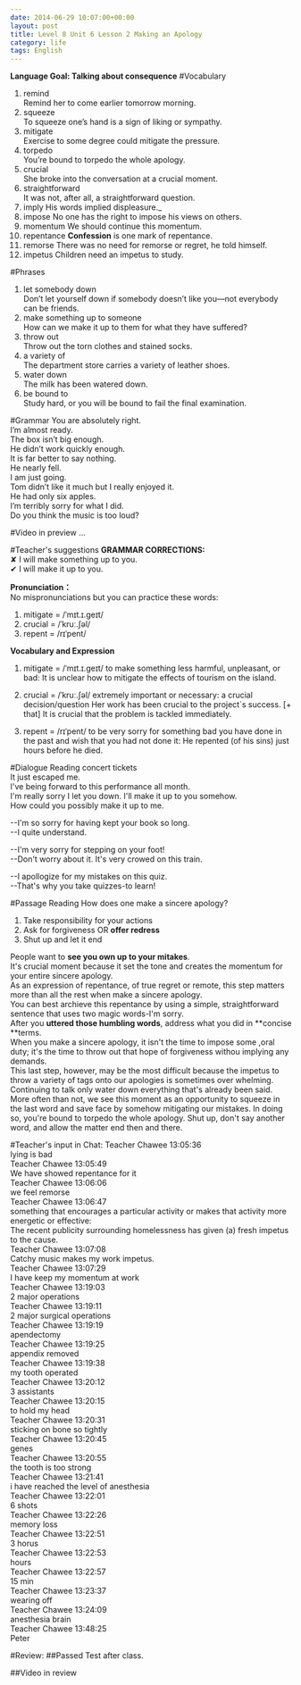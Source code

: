 ```yaml
---
date: 2014-06-29 10:07:00+00:00
layout: post
title: Level 8 Unit 6 Lesson 2 Making an Apology
category: life
tags: English
---
```

**Language Goal: Talking about consequence**
#Vocabulary
1. remind  
Remind her to come earlier tomorrow morning.
2. squeeze  
To squeeze one’s hand is a sign of liking or sympathy.
3. mitigate  
Exercise to some degree could mitigate the pressure.
4. torpedo  
You’re bound to torpedo the whole apology.
5. crucial  
She broke into the conversation at a crucial moment.
6. straightforward  
It was not, after all, a straightforward question.
7. imply
His words implied displeasure._
8. impose
No one has the right to impose his views on others.
9. momentum
We should continue this momentum.
10. repentance
**Confession** is one mark of repentance.
11. remorse
There was no need for remorse or regret, he told himself.
12. impetus 
Children need an impetus to study.

#Phrases
1. let somebody down  
Don’t let yourself down if somebody doesn’t like you—not everybody can be friends.
2. make something up to someone  
How can we make it up to them for what they have suffered?
3. throw out  
Throw out the torn clothes and stained socks.
4. a variety of  
The department store carries a variety of leather shoes.
5. water down  
The milk has been watered down.
6. be bound to  
Study hard, or you will be bound to fail the final examination.

#Grammar
You are absolutely right.  
I’m almost ready.  
The box isn’t big enough.  
He didn’t work quickly enough.  
It is far better to say nothing.  
He nearly fell.  
I am just going.  
Tom didn’t like it much but I really enjoyed it.  
He had only six apples.  
I’m terribly sorry for what I did.  
Do you think the music is too loud?

#Video in preview
...


#Teacher's suggestions
**GRAMMAR CORRECTIONS:**  
✘ I will make something up to you.  
✔ I will make it up to you.

**Pronunciation：**  
No mispronunciations but you can practice these words:  
1. mitigate = /ˈmɪt.ɪ.ɡeɪt/  
2. crucial = /ˈkruː.ʃəl/  
3. repent = /rɪˈpent/

**Vocabulary and Expression**  
1. mitigate = /ˈmɪt.ɪ.ɡeɪt/ to make something less harmful, unpleasant, or bad: It is unclear how to mitigate the effects of tourism on the island.

2. crucial = /ˈkruː.ʃəl/ extremely important or necessary: a crucial decision/question Her work has been crucial to the project`s success. [+ that] It is crucial that the problem is tackled immediately.

3. repent = /rɪˈpent/ to be very sorry for something bad you have done in the past and wish that you had not done it: He repented (of his sins) just hours before he died.

#Dialogue Reading
concert tickets  
It just escaped me.  
I've being forward to this performance all month.  
I'm really sorry I let you down. I'll make it up to you somehow.  
How could you possibly make it up to me.  

--I'm so sorry for having kept your book so long.  
--I quite understand.  

--I'm very sorry for stepping on your foot!  
--Don't worry about it. It's very crowed on this train.  

--I apollogize for my mistakes on this quiz.  
--That's why you take quizzes-to learn!

#Passage Reading
How does one make a sincere apology?  
1. Take responsibility for your actions
2. Ask for forgiveness OR **offer redress**
3. Shut up and let it end  

People want to **see you own up to your mitakes**.  
It's crucial moment because it set the tone and creates the momentum for your entire sincere apology.  
As an expression of repentance, of true regret or remote, this step matters more than all the rest when make a sincere apology.  
You can best archieve this repentance by using a simple, straightforward sentence that uses two magic words-I'm sorry.  
After you **uttered those humbling words**, address what you did in **concise **terms.  
When you make a sincere apology, it isn't the time to impose some ,oral duty; it's the time to throw out that hope of forgiveness withou implying any demands.  
This last step, however, may be the most difficult because the impetus to throw a variety of tags onto our apologies is sometimes over whelming. Continuing to talk only water down everything that's already been said. More often than not, we see this moment as an opportunity to squeeze in the last word and save face by somehow mitigating our mistakes. In doing so, you're bound to torpedo the whole apology. Shut up, don't say another word, and allow the matter end then and there.

#Teacher's input in Chat:
Teacher Chawee 13:05:36   
lying is bad  
Teacher Chawee 13:05:49   
We have showed repentance for it  
Teacher Chawee 13:06:06   
we feel remorse  
Teacher Chawee 13:06:47   
 something that encourages a particular activity or makes that activity more energetic or effective:  
The recent publicity surrounding homelessness has given (a) fresh impetus to the cause.  
Teacher Chawee 13:07:08   
Catchy music makes my work impetus.  
Teacher Chawee 13:07:29   
I have keep my momentum at work  
Teacher Chawee 13:19:03  
2 major operations  
Teacher Chawee 13:19:11  
2 major surgical operations   
Teacher Chawee 13:19:19  
apendectomy  
Teacher Chawee 13:19:25   
appendix removed  
Teacher Chawee 13:19:38   
my tooth operated  
Teacher Chawee 13:20:12   
3 assistants  
Teacher Chawee 13:20:15  
to hold my head  
Teacher Chawee 13:20:31   
sticking on bone so tightly  
Teacher Chawee 13:20:45  
genes  
Teacher Chawee 13:20:55  
the tooth is too strong  
Teacher Chawee 13:21:41  
i have reached the level of anesthesia  
Teacher Chawee 13:22:01  
6 shots  
Teacher Chawee 13:22:26   
memory loss  
Teacher Chawee 13:22:51   
3 horus  
Teacher Chawee 13:22:53   
hours  
Teacher Chawee 13:22:57  
15 min  
Teacher Chawee 13:23:37   
wearing off  
Teacher Chawee 13:24:09   
anesthesia brain  
Teacher Chawee 13:48:25   
Peter  

#Review:
##Passed Test after class.

##Video in review
